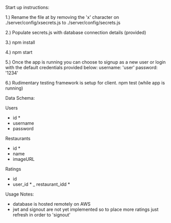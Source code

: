 
Start up instructions:

1.) Rename the file at by removing the 'x' character on ./server/config/xsecrets.js 
    to ./server/config/secrets.js

2.) Populate secrets.js with database connection details (provided)

3.) npm install

4.) npm start

5.) Once the app is running you can choose to signup as a new user or login 
    with the default credentials provided below:
    username: 'user'
    password: '1234' 
    
6.) Rudimentary testing framework is setup for client. 
    npm test (while app is running)


Data Schema:

Users
- id *
- username
- password

Restaurants
- id *
- name
- imageURL

Ratings
- id
- user_id *
_ restaurant_idd *


Usage Notes:

- database is hosted remotely on AWS
- jwt and signout are not yet implemented so to place more ratings just refresh in order to 'signout'
